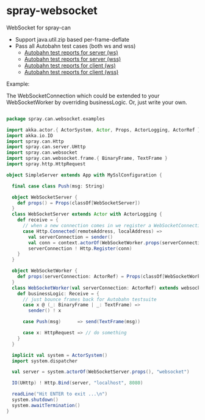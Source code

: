 spray-websocket
===============

WebSocket for spray-can

* Support java.util.zip based per-frame-deflate
* Pass all Autobahn test cases (both ws and wss)
   * [Autobahn test reports for server (ws)](http://wandoulabs.github.io/spray-websocket/autobahn-reports/ws/servers/index.html)
   * [Autobahn test reports for server (wss)](http://wandoulabs.github.io/spray-websocket/autobahn-reports/wss/servers/index.html)
   * [Autobahn test reports for client (ws)](http://wandoulabs.github.io/spray-websocket/autobahn-reports/ws/clients/index.html)
   * [Autobahn test reports for client (wss)](http://wandoulabs.github.io/spray-websocket/autobahn-reports/wss/clients/index.html)

Example:


The WebSocketConnection which could be extended to your WebSocketWorker by overriding businessLogic.
Or, just write your own.

```scala

package spray.can.websocket.examples

import akka.actor.{ ActorSystem, Actor, Props, ActorLogging, ActorRef }
import akka.io.IO
import spray.can.Http
import spray.can.server.UHttp
import spray.can.websocket
import spray.can.websocket.frame.{ BinaryFrame, TextFrame }
import spray.http.HttpRequest

object SimpleServer extends App with MySslConfiguration {

  final case class Push(msg: String)

  object WebSocketServer {
    def props() = Props(classOf[WebSocketServer])
  }
  class WebSocketServer extends Actor with ActorLogging {
    def receive = {
      // when a new connection comes in we register a WebSocketConnection actor as the per connection handler
      case Http.Connected(remoteAddress, localAddress) =>
        val serverConnection = sender()
        val conn = context.actorOf(WebSocketWorker.props(serverConnection))
        serverConnection ! Http.Register(conn)
    }
  }

  object WebSocketWorker {
    def props(serverConnection: ActorRef) = Props(classOf[WebSocketWorker], serverConnection)
  }
  class WebSocketWorker(val serverConnection: ActorRef) extends websocket.WebSocketServerConnection {
    def businessLogic: Receive = {
      // just bounce frames back for Autobahn testsuite
      case x @ (_: BinaryFrame | _: TextFrame) =>
        sender() ! x

      case Push(msg)      => send(TextFrame(msg))

      case x: HttpRequest => // do something
    }
  }

  implicit val system = ActorSystem()
  import system.dispatcher

  val server = system.actorOf(WebSocketServer.props(), "websocket")

  IO(UHttp) ! Http.Bind(server, "localhost", 8080)

  readLine("Hit ENTER to exit ...\n")
  system.shutdown()
  system.awaitTermination()
}


```